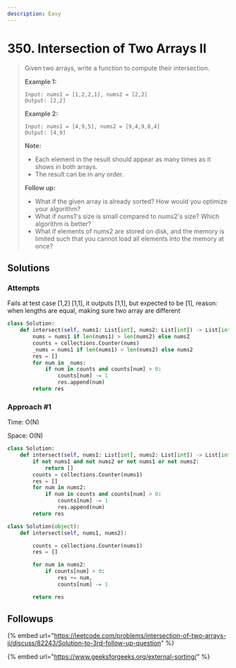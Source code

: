 ```yaml
---
description: Easy
---
```


# 350. Intersection of Two Arrays II

> Given two arrays, write a function to compute their intersection.
>
> **Example 1:**
>
> ```text
> Input: nums1 = [1,2,2,1], nums2 = [2,2]
> Output: [2,2]
> ```
>
> **Example 2:**
>
> ```text
> Input: nums1 = [4,9,5], nums2 = [9,4,9,8,4]
> Output: [4,9]
> ```
>
> **Note:**
>
> * Each element in the result should appear as many times as it shows in both arrays.
> * The result can be in any order.
>
> **Follow up:**
>
> * What if the given array is already sorted? How would you optimize your algorithm?
> * What if nums1's size is small compared to nums2's size? Which algorithm is better?
> * What if elements of nums2 are stored on disk, and the memory is limited such that you cannot load all elements into the memory at once?

## Solutions

### Attempts

Fails at test case \[1,2\] \[1,1\], it outputs \[1,1\], but expected to be \[1\], reason: when lengths are equal, making sure two array are different

```python
class Solution:
    def intersect(self, nums1: List[int], nums2: List[int]) -> List[int]:
        nums = nums1 if len(nums1) > len(nums2) else nums2
        counts = collections.Counter(nums)
        _nums = nums1 if len(nums1) < len(nums2) else nums2
        res = []
        for num in _nums:
            if num in counts and counts[num] > 0:
                counts[num] -= 1
                res.append(num)
        return res
```

### Approach \#1

Time: O\(N\)

Space: O\(N\)

```python
class Solution:
    def intersect(self, nums1: List[int], nums2: List[int]) -> List[int]:
        if not nums1 and not nums2 or not nums1 or not nums2:
            return []
        counts = collections.Counter(nums1)
        res = []
        for num in nums2:
            if num in counts and counts[num] > 0:
                counts[num] -= 1
                res.append(num)
        return res
```

```python
class Solution(object):
    def intersect(self, nums1, nums2):

        counts = collections.Counter(nums1)
        res = []

        for num in nums2:
            if counts[num] > 0:
                res += num,
                counts[num] -= 1

        return res
```

## Followups

{% embed url="https://leetcode.com/problems/intersection-of-two-arrays-ii/discuss/82243/Solution-to-3rd-follow-up-question" %}

{% embed url="https://www.geeksforgeeks.org/external-sorting/" %}



